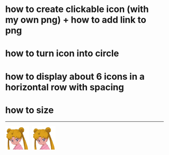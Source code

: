 # how to create clickable icon (with my own png) + how to add link to png 

# how to turn icon into circle

# how to display about 6 icons in a horizontal row with spacing

# how to size

---

<!DOCTYPE html>
<html>
<head>
    <title>Step by step solving how to create circle clickable icon in horizontal row</title>
    <style>
        /* Add your CSS code here */
          .icon-container {
          display: flex;
          gap: 10px; /* Adjust the gap as needed */
  }
    </style>
</head>
<body>
    <!-- Add your HTML content here -->
        <div class="icon-container">
        <a href="https://example.com/page1">
          <img src="image.png" alt="Icon 1" width="75" height="75" />
        </a>
        <a href="https://example.com/page2">
          <img src="image.png" alt="Icon 2" width="75" height="75" />
        </a>
      </div>


  
</body>
</html>

